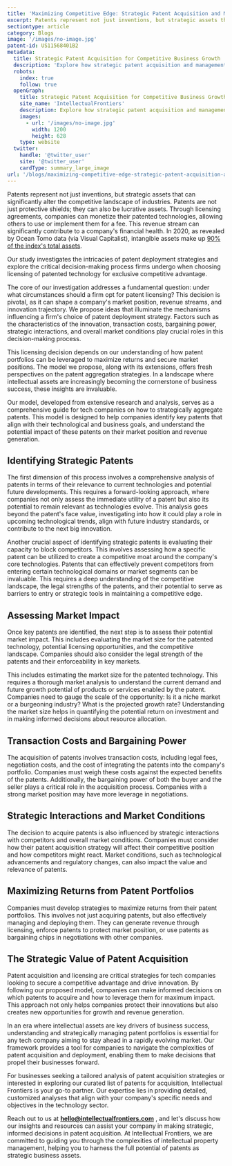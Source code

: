 ```yaml
---
title: 'Maximizing Competitive Edge: Strategic Patent Acquisition and Management'
excerpt: Patents represent not just inventions, but strategic assets that can significantly alter the competitive landscape of industries
sectiontype: article
category: Blogs
image: '/images/no-image.jpg'
patent-id: US11568401B2
metadata:
  title: Strategic Patent Acquisition for Competitive Business Growth
  description: 'Explore how strategic patent acquisition and management can drive business innovation and competitive advantage in the technology sector'
  robots:
    index: true
    follow: true
  openGraph:
    title: Strategic Patent Acquisition for Competitive Business Growth | IntellectualFrontiers
    site_name: 'IntellectualFrontiers'
    description: Explore how strategic patent acquisition and management can drive business innovation and competitive advantage in the technology sector
    images:
      - url: '/images/no-image.jpg'
        width: 1200
        height: 628
    type: website
  twitter:
    handle: '@twitter_user'
    site: '@twitter_user'
    cardType: summary_large_image
url: '/blogs/maximizing-competitive-edge-strategic-patent-acquisition-and-management/'
---
```


Patents represent not just inventions, but strategic assets that can significantly alter the competitive landscape of industries. Patents are not just protective shields; they can also be lucrative assets. Through licensing agreements, companies can monetize their patented technologies, allowing others to use or implement them for a fee. This revenue stream can significantly contribute to a company's financial health. In 2020, as revealed by Ocean Tomo data (via Visual Capitalist), intangible assets make up [90% of the index's total assets](https://www.visualcapitalist.com/the-soaring-value-of-intangible-assets-in-the-sp-500/).

Our study investigates the intricacies of patent deployment strategies and explore the critical decision-making process firms undergo when choosing licensing of patented technology for exclusive competitive advantage.

The core of our investigation addresses a fundamental question: under what circumstances should a firm opt for patent licensing? This decision is pivotal, as it can shape a company's market position, revenue streams, and innovation trajectory. We propose ideas that illuminate the mechanisms influencing a firm's choice of patent deployment strategy. Factors such as the characteristics of the innovation, transaction costs, bargaining power, strategic interactions, and overall market conditions play crucial roles in this decision-making process.

This licensing decision depends on our understanding of how patent portfolios can be leveraged to maximize returns and secure market positions. The model we propose, along with its extensions, offers fresh perspectives on the patent aggregation strategies. In a landscape where intellectual assets are increasingly becoming the cornerstone of business success, these insights are invaluable.

Our model, developed from extensive research and analysis, serves as a comprehensive guide for tech companies on how to strategically aggregate patents. This model is designed to help companies identify key patents that align with their technological and business goals, and understand the potential impact of these patents on their market position and revenue generation.

## Identifying Strategic Patents

The first dimension of this process involves a comprehensive analysis of patents in terms of their relevance to current technologies and potential future developments. This requires a forward-looking approach, where companies not only assess the immediate utility of a patent but also its potential to remain relevant as technologies evolve. This analysis goes beyond the patent's face value, investigating into how it could play a role in upcoming technological trends, align with future industry standards, or contribute to the next big innovation.

Another crucial aspect of identifying strategic patents is evaluating their capacity to block competitors. This involves assessing how a specific patent can be utilized to create a competitive moat around the company's core technologies. Patents that can effectively prevent competitors from entering certain technological domains or market segments can be invaluable. This requires a deep understanding of the competitive landscape, the legal strengths of the patents, and their potential to serve as barriers to entry or strategic tools in maintaining a competitive edge.

## Assessing Market Impact

Once key patents are identified, the next step is to assess their potential market impact. This includes evaluating the market size for the patented technology, potential licensing opportunities, and the competitive landscape. Companies should also consider the legal strength of the patents and their enforceability in key markets.

This includes estimating the market size for the patented technology. This requires a thorough market analysis to understand the current demand and future growth potential of products or services enabled by the patent. Companies need to gauge the scale of the opportunity: Is it a niche market or a burgeoning industry? What is the projected growth rate? Understanding the market size helps in quantifying the potential return on investment and in making informed decisions about resource allocation.

## Transaction Costs and Bargaining Power

The acquisition of patents involves transaction costs, including legal fees, negotiation costs, and the cost of integrating the patents into the company's portfolio. Companies must weigh these costs against the expected benefits of the patents. Additionally, the bargaining power of both the buyer and the seller plays a critical role in the acquisition process. Companies with a strong market position may have more leverage in negotiations.

## Strategic Interactions and Market Conditions

The decision to acquire patents is also influenced by strategic interactions with competitors and overall market conditions. Companies must consider how their patent acquisition strategy will affect their competitive position and how competitors might react. Market conditions, such as technological advancements and regulatory changes, can also impact the value and relevance of patents.

## Maximizing Returns from Patent Portfolios

Companies must develop strategies to maximize returns from their patent portfolios. This involves not just acquiring patents, but also effectively managing and deploying them. They can generate revenue through licensing, enforce patents to protect market position, or use patents as bargaining chips in negotiations with other companies.

## The Strategic Value of Patent Acquisition

Patent acquisition and licensing are critical strategies for tech companies looking to secure a competitive advantage and drive innovation. By following our proposed model, companies can make informed decisions on which patents to acquire and how to leverage them for maximum impact. This approach not only helps companies protect their innovations but also creates new opportunities for growth and revenue generation.

In an era where intellectual assets are key drivers of business success, understanding and strategically managing patent portfolios is essential for any tech company aiming to stay ahead in a rapidly evolving market. Our framework provides a tool for companies to navigate the complexities of patent acquisition and deployment, enabling them to make decisions that propel their businesses forward.

For businesses seeking a tailored analysis of patent acquisition strategies or interested in exploring our curated list of patents for acquisition, Intellectual Frontiers is your go-to partner. Our expertise lies in providing detailed, customized analyses that align with your company's specific needs and objectives in the technology sector.

Reach out to us at **hello@intellectualfrontiers.com** , and let's discuss how our insights and resources can assist your company in making strategic, informed decisions in patent acquisition. At Intellectual Frontiers, we are committed to guiding you through the complexities of intellectual property management, helping you to harness the full potential of patents as strategic business assets.
